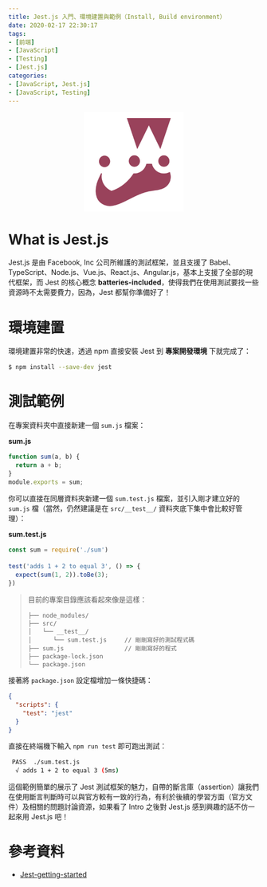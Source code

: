 ```yaml
---
title: Jest.js 入門、環境建置與範例（Install, Build environment）
date: 2020-02-17 22:30:17
tags:
- [前端]
- [JavaScript]
- [Testing]
- [Jest.js]
categories: 
- [JavaScript, Jest.js]
- [JavaScript, Testing]
---
```


<div style="display:flex;justify-content:center;">
  <img style="object-fit:cover;" src='/images/Jest/jest-logo.png' width='200px' height='200px' />
</div>

# What is Jest.js
Jest.js 是由 Facebook, Inc 公司所維護的測試框架，並且支援了 Babel、TypeScript、Node.js、Vue.js、React.js、Angular.js，基本上支援了全部的現代框架，而 Jest 的核心概念 **batteries-included**，使得我們在使用測試要找一些資源時不太需要費力，因為，Jest 都幫你準備好了！

# 環境建置
環境建置非常的快速，透過 npm 直接安裝 Jest 到 **專案開發環境** 下就完成了：
```bash
$ npm install --save-dev jest
```

# 測試範例
在專案資料夾中直接新建一個 `sum.js` 檔案：

**sum.js**
```javascript
function sum(a, b) {
  return a + b;
}
module.exports = sum;
```

你可以直接在同層資料夾新建一個 `sum.test.js` 檔案，並引入剛才建立好的 `sum.js` 檔（當然，仍然建議是在 `src/__test__/` 資料夾底下集中會比較好管理）：

**sum.test.js**
```javascript
const sum = require('./sum')

test('adds 1 + 2 to equal 3', () => {
  expect(sum(1, 2)).toBe(3);
})
```

> 目前的專案目錄應該看起來像是這樣：
> ```
> ├── node_modules/
> ├── src/
> │   └── __test__/
> │      └── sum.test.js     // 剛剛寫好的測試程式碼
> ├── sum.js                 // 剛剛寫好的程式
> ├── package-lock.json
> └── package.json
> ```

接著將 `package.json` 設定檔增加一條快捷碼：

```json
{
  "scripts": {
    "test": "jest"
  }
}
```

直接在終端機下輸入 `npm run test` 即可跑出測試：

```bash
 PASS  ./sum.test.js
  √ adds 1 + 2 to equal 3 (5ms)
```

這個範例簡單的展示了 Jest 測試框架的魅力，自帶的斷言庫（assertion）讓我們在使用斷言判斷時可以與官方較有一致的行為，有利於後續的學習方面（官方文件）及相關的問題討論資源，如果看了 Intro 之後對 Jest.js 感到興趣的話不仿一起來用 Jest.js 吧！

# 參考資料

- [Jest-getting-started](https://jestjs.io/docs/en/getting-started)